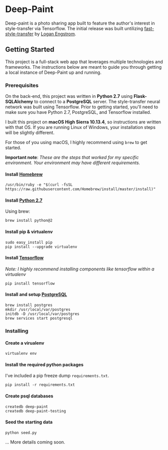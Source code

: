 # Deep-Paint

Deep-paint is a photo sharing app built to feature the author's interest in style-transfer via Tensorflow. The initial release was built untilizing [fast-style-transfer](https://github.com/lengstrom/fast-style-transfer) by [Logan Engstrom](https://github.com/lengstrom).

## Getting Started

This project is a full-stack web app that leverages multiple technologies and frameworks. The instructions below are meant to guide you through getting a local instance of Deep-Paint up and running.

### Prerequisites

On the back-end, this project was written in **Python 2.7** using **Flask-SQLAlchemy** to connect to a **PostgreSQL** server. The style-transfer neural network was built using Tensorflow. Prior to getting started, you'll need to make sure you have Python 2.7, PostgreSQL, and Tensorflow installed.

I built this project on **macOS High Sierra 10.13.4**, so instructions are written with that OS. If you are running Linux of Windows, your installation steps will be slightly different.

For those of you using macOS, I highly recommend using `brew` to get started.

**Important note**: _These are the steps that worked for my specific environment. Your environment may have different requirements._

#### Install [Homebrew](https://brew.sh/)

```
/usr/bin/ruby -e "$(curl -fsSL https://raw.githubusercontent.com/Homebrew/install/master/install)"
```

#### Install [Python 2.7](https://www.python.org/)

Using brew:
```
brew install python@2
```

#### Install pip & virtualenv

```
sudo easy_install pip
pip install --upgrade virtualenv 
```

#### Install [Tensorflow](https://www.tensorflow.org/install/)

_Note: I highly recommend installing components like tensorflow within a virtualenv_
```
pip install tensorflow
```

#### Install and setup [PostgreSQL](https://www.postgresql.org/)

```
brew install postgres
mkdir /usr/local/var/postgres
initdb -D /usr/local/var/postgres
brew services start postgresql
```

### Installing

#### Create a virualenv

```
virtualenv env
```

#### Install the required python packages

I've included a pip freeze dump `requirements.txt`.

```
pip install -r requirements.txt
```

#### Create psql databases

```
createdb deep-paint
createdb deep-paint-testing
```

#### Seed the starting data

```
python seed.py
```

... More details coming soon.
